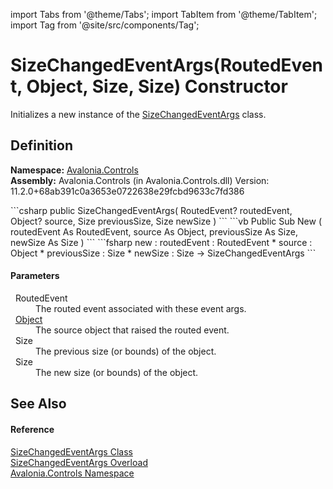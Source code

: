 import Tabs from '@theme/Tabs'; 
import TabItem from '@theme/TabItem'; 
import Tag from '@site/src/components/Tag'; 

# SizeChangedEventArgs(RoutedEvent, Object, Size, Size) Constructor


Initializes a new instance of the <a href="T_Avalonia_Controls_SizeChangedEventArgs">SizeChangedEventArgs</a> class.



## Definition
**Namespace:** <a href="N_Avalonia_Controls">Avalonia.Controls</a>  
**Assembly:** Avalonia.Controls (in Avalonia.Controls.dll) Version: 11.2.0+68ab391c0a3653e0722638e29fcbd9633c7fd386

<Tabs groupId="api-code-preview">
<TabItem value="csharp" label="C#">
```csharp
public SizeChangedEventArgs(
	RoutedEvent? routedEvent,
	Object? source,
	Size previousSize,
	Size newSize
)
```
</TabItem>
<TabItem value="vb" label="VB">
```vb
Public Sub New ( 
	routedEvent As RoutedEvent,
	source As Object,
	previousSize As Size,
	newSize As Size
)
```
</TabItem>
<TabItem value="fsharp" label="F#">
```fsharp
new : 
        routedEvent : RoutedEvent * 
        source : Object * 
        previousSize : Size * 
        newSize : Size -> SizeChangedEventArgs
```
</TabItem>
</Tabs>



#### Parameters
<dl><dt>  RoutedEvent</dt><dd>The routed event associated with these event args.</dd><dt>  <a href="https://learn.microsoft.com/dotnet/api/system.object" target="_blank" rel="noopener noreferrer">Object</a></dt><dd>The source object that raised the routed event.</dd><dt>  Size</dt><dd>The previous size (or bounds) of the object.</dd><dt>  Size</dt><dd>The new size (or bounds) of the object.</dd></dl>

## See Also


#### Reference
<a href="T_Avalonia_Controls_SizeChangedEventArgs">SizeChangedEventArgs Class</a>  
<a href="Overload_Avalonia_Controls_SizeChangedEventArgs__ctor">SizeChangedEventArgs Overload</a>  
<a href="N_Avalonia_Controls">Avalonia.Controls Namespace</a>  

